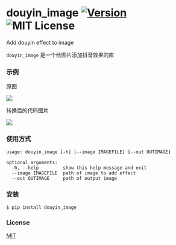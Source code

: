 # douyin_image [![Version][version-badge]][version-link] ![MIT License][license-badge]


Add douyin effect to image


`douyin_image` 是一个给图片添加抖音效果的库


### 示例

原图

![](https://raw.githubusercontent.com/pythonml/douyin_image/master/orig.jpeg)

转换后的代码图片

![](https://raw.githubusercontent.com/pythonml/douyin_image/master/out.jpeg)


### 使用方式

```
usage: douyin_image [-h] [--image IMAGEFILE] [--out OUTIMAGE]

optional arguments:
  -h, --help         show this help message and exit
  --image IMAGEFILE  path of image to add effect
  --out OUTIMAGE     path of output image
```


### 安装

```
$ pip install douyin_image
```


### License

[MIT](https://github.com/pythonml/douyin_image/blob/master/LICENSE)


[version-badge]:   https://img.shields.io/badge/version-0.1-brightgreen.svg
[version-link]:    https://pypi.python.org/pypi/douyin_image/
[license-badge]:   https://img.shields.io/github/license/pythonml/douyin_image.svg
